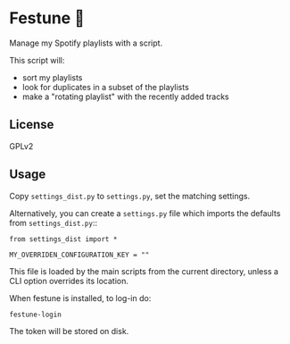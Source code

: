 Festune 🎵
==========

Manage my Spotify playlists with a script.

This script will:
* sort my playlists
* look for duplicates in a subset of the playlists
* make a "rotating playlist" with the recently added tracks

License
-------

GPLv2

Usage
-----

Copy ``settings_dist.py`` to ``settings.py``, set the matching settings.

Alternatively, you can create a ``settings.py`` file which imports the defaults
from ``settings_dist.py``::

    from settings_dist import *

    MY_OVERRIDEN_CONFIGURATION_KEY = ""

This file is loaded by the main scripts from the current directory, unless a
CLI option overrides its location.

When festune is installed, to log-in do:

    festune-login

The token will be stored on disk.
